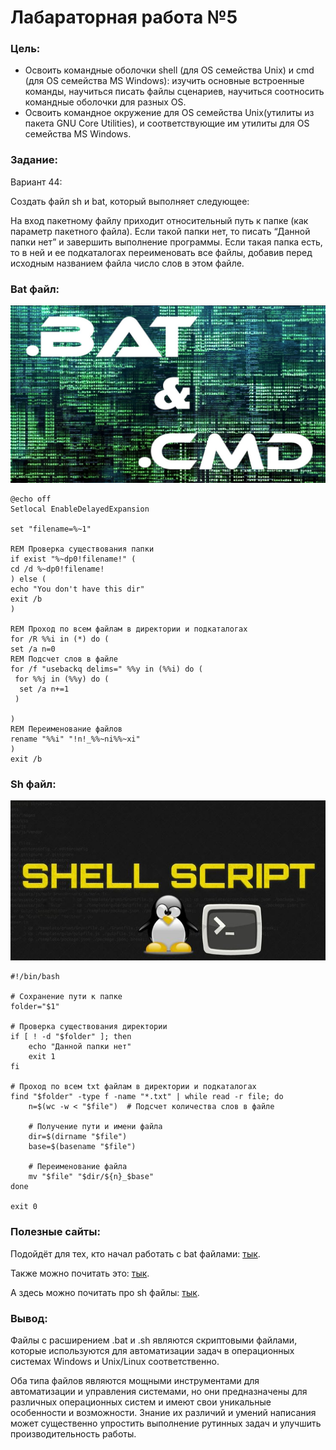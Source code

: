 # Лабараторная работа №5
### Цель:
* Освоить командные оболочки shell (для OS семейства Unix) и cmd (для OS семейства MS Windows): изучить основные встроенные команды, научиться писать файлы сценариев, научиться соотносить командные оболочки для разных OS.
* Освоить командное окружение для OS семейства Unix(утилиты из пакета GNU Core Utilities), и соответствующие им утилиты для OS семейства MS Windows.
### Задание:
Вариант 44:

Создать файл sh и bat, который выполняет следующее: 

На вход пакетному файлу приходит относительный путь к папке (как параметр пакетного файла). Если такой папки нет, то писать “Данной папки нет” и завершить выполнение программы. Если такая папка есть, то в ней и ее подкаталогах переименовать все файлы, добавив перед исходным названием файла число слов в этом файле.
### Bat файл:
<p  align="center"><img src="image51.jpg" ></p>

```
@echo off
Setlocal EnableDelayedExpansion

set "filename=%~1"

REM Проверка существования папки
if exist "%~dp0!filename!" (
cd /d %~dp0!filename!
) else ( 
echo "You don't have this dir" 
exit /b
)

REM Проход по всем файлам в директории и подкаталогах
for /R %%i in (*) do (
set /a n=0
REM Подсчет слов в файле
for /f "usebackq delims=" %%y in (%%i) do (
 for %%j in (%%y) do (
  set /a n+=1
 )
 
)
REM Переименование файлов
rename "%%i" "!n!_%%~ni%%~xi"
)
exit /b
```

### Sh файл:
<p  align="center"><img src="image52.jpg" ></p>

```
#!/bin/bash

# Сохранение пути к папке
folder="$1"

# Проверка существования директории
if [ ! -d "$folder" ]; then
    echo "Данной папки нет"
    exit 1
fi

# Проход по всем txt файлам в директории и подкаталогах
find "$folder" -type f -name "*.txt" | while read -r file; do
    n=$(wc -w < "$file")  # Подсчет количества слов в файле

    # Получение пути и имени файла
    dir=$(dirname "$file")
    base=$(basename "$file")

    # Переименование файла
    mv "$file" "$dir/${n}_$base"
done

exit 0
```
### Полезные сайты:
Подойдёт для тех, кто начал работать с bat файлами: [тык](https://help.reg.ru/support/servery-vps/oblachnyye-servery/rabota-s-serverom/kak-sozdat-bat-fayl-i-rabotat-s-nim#0).

Также можно почитать это: [тык](https://habr.com/ru/sandbox/168937/).

А здесь можно почитать про sh файлы: [тык](https://selectel.ru/blog/tutorials/linux-bash-scripting-guide/).
### Вывод:
Файлы с расширением .bat и .sh являются скриптовыми файлами, которые используются для автоматизации задач в операционных системах Windows и Unix/Linux соответственно. 

Оба типа файлов являются мощными инструментами для автоматизации и управления системами, но они предназначены для различных операционных систем и имеют свои уникальные особенности и возможности. Знание их различий и умений написания может существенно упростить выполнение рутинных задач и улучшить производительность работы.

